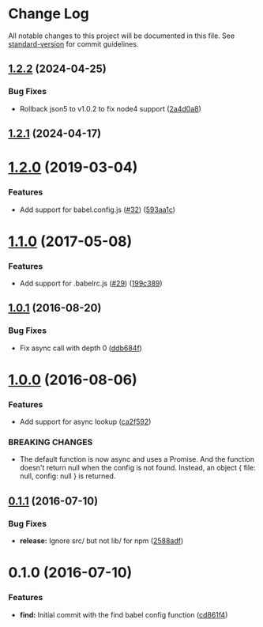 # Change Log

All notable changes to this project will be documented in this file. See [standard-version](https://github.com/conventional-changelog/standard-version) for commit guidelines.

<a name="1.2.2"></a>
## [1.2.2](https://github.com/tleunen/find-babel-config/compare/v1.2.1...v1.2.2) (2024-04-25)


### Bug Fixes

* Rollback json5 to v1.0.2 to fix node4 support ([2a4d0a8](https://github.com/tleunen/find-babel-config/commit/2a4d0a8))



<a name="1.2.1"></a>
## [1.2.1](https://github.com/tleunen/find-babel-config/compare/v1.2.0...v1.2.1) (2024-04-17)



<a name="1.2.0"></a>
# [1.2.0](https://github.com/tleunen/find-babel-config/compare/v1.1.0...v1.2.0) (2019-03-04)


### Features

* Add support for babel.config.js ([#32](https://github.com/tleunen/find-babel-config/issues/32)) ([593aa1c](https://github.com/tleunen/find-babel-config/commit/593aa1c))



<a name="1.1.0"></a>
# [1.1.0](https://github.com/tleunen/find-babel-config/compare/v1.0.1...v1.1.0) (2017-05-08)


### Features

* Add support for .babelrc.js ([#29](https://github.com/tleunen/find-babel-config/issues/29)) ([199c389](https://github.com/tleunen/find-babel-config/commit/199c389))



<a name="1.0.1"></a>
## [1.0.1](https://github.com/tleunen/find-babel-config/compare/v1.0.0...v1.0.1) (2016-08-20)


### Bug Fixes

* Fix async call with depth 0 ([ddb684f](https://github.com/tleunen/find-babel-config/commit/ddb684f))



<a name="1.0.0"></a>
# [1.0.0](https://github.com/tleunen/find-babel-config/compare/v0.1.1...v1.0.0) (2016-08-06)


### Features

* Add support for async lookup ([ca2f592](https://github.com/tleunen/find-babel-config/commit/ca2f592))


### BREAKING CHANGES

* The default function is now async and uses a Promise. And the function doesn't
return null when the config is not found. Instead, an object { file: null,
config: null } is returned.



<a name="0.1.1"></a>
## [0.1.1](https://github.com/tleunen/find-babel-config/compare/v0.1.0...v0.1.1) (2016-07-10)


### Bug Fixes

* **release:** Ignore src/ but not lib/ for npm ([2588adf](https://github.com/tleunen/find-babel-config/commit/2588adf))



<a name="0.1.0"></a>
# 0.1.0 (2016-07-10)


### Features

* **find:** Initial commit with the find babel config function ([cd861f4](https://github.com/tleunen/find-babel-config/commit/cd861f4))
